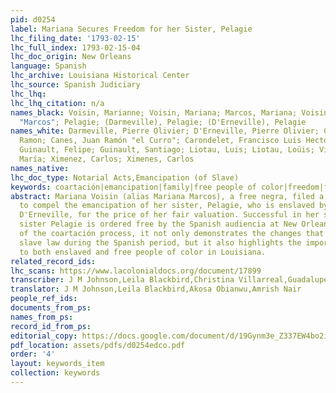 ```yaml
---
pid: d0254
label: Mariana Secures Freedom for her Sister, Pelagie
lhc_filing_date: '1793-02-15'
lhc_full_index: 1793-02-15-04
lhc_doc_origin: New Orleans
language: Spanish
lhc_archive: Louisiana Historical Center
lhc_source: Spanish Judiciary
lhc_lhq:
lhc_lhq_citation: n/a
names_black: Voisin, Marianne; Voisin, Mariana; Marcos, Mariana; Voisin, Marianne
  "Marcos"; Pelagie; (Darmeville), Pelagie; (D'Erneville), Pelagie
names_white: Darmeville, Pierre Olivier; D'Erneville, Pierre Olivier; Canes, Francisco
  Ramon; Canes, Juan Ramón "el Curro"; Carondelet, Francisco Luis Hector Baron de;
  Guinault, Felipe; Guinault, Santiago; Liotau, Luis; Liotau, Loüis; Vidal, Nicolás
  María; Ximenez, Carlos; Ximenes, Carlos
names_native:
lhc_doc_type: Notarial Acts,Emancipation (of Slave)
keywords: coartación|emancipation|family|free people of color|freedom|freedom suit|kinship|manumission|valuation
abstract: Mariana Voisin (alias Mariana Marcos), a free negra, filed a freedom suit
  to compel the emancipation of her sister, Pelagie, who is enslaved by Pierre Olivier
  D'Erneville, for the price of her fair valuation. Successful in her suit, Mariana’s
  sister Pelagie is ordered free by the Spanish audiencia at New Orleans. As an example
  of the coartación process, it not only demonstrates the changes that were made to
  slave law during the Spanish period, but it also highlights the importance of kinship
  to both enslaved and free people of color in Louisiana.
related_record_ids:
lhc_scans: https://www.lacolonialdocs.org/document/17899
transcriber: J M Johnson,Leila Blackbird,Christina Villarreal,Guadalupe Garcia
translator: J M Johnson,Leila Blackbird,Akosa Obianwu,Amrish Nair
people_ref_ids:
documents_from_ps:
names_from_ps:
record_id_from_ps:
editorial_copy: https://docs.google.com/document/d/19Gynm3e_Z337EW4bo2ija4M5Jq35qhOFZcQ_zm_MKtc/edit
pdf_location: assets/pdfs/d0254edco.pdf
order: '4'
layout: keywords_item
collection: keywords
---
```

